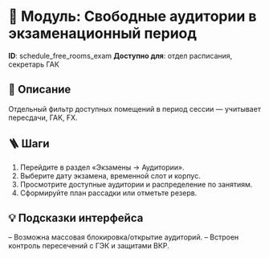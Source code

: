 # 📘 Модуль: Свободные аудитории в экзаменационный период
**ID**: schedule_free_rooms_exam
**Доступно для**: отдел расписания, секретарь ГАК

## 📝 Описание
Отдельный фильтр доступных помещений в период сессии — учитывает пересдачи, ГАК, FX.

## 🪜 Шаги
1. Перейдите в раздел «Экзамены → Аудитории».
2. Выберите дату экзамена, временной слот и корпус.
3. Просмотрите доступные аудитории и распределение по занятиям.
4. Сформируйте план рассадки или отметьте резерв.

## 💡 Подсказки интерфейса
– Возможна массовая блокировка/открытие аудиторий.
– Встроен контроль пересечений с ГЭК и защитами ВКР.
